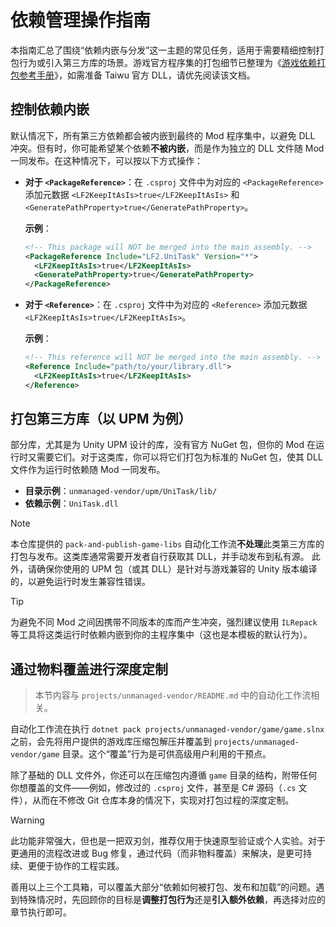 # 依赖管理操作指南

本指南汇总了围绕“依赖内嵌与分发”这一主题的常见任务，适用于需要精细控制打包行为或引入第三方库的场景。游戏官方程序集的打包细节已整理为《[游戏依赖打包参考手册](../reference/game-libs-packaging.md)》，如需准备 Taiwu 官方 DLL，请优先阅读该文档。

## 控制依赖内嵌

默认情况下，所有第三方依赖都会被内嵌到最终的 Mod 程序集中，以避免 DLL 冲突。但有时，你可能希望某个依赖**不被内嵌**，而是作为独立的 DLL 文件随 Mod 一同发布。在这种情况下，可以按以下方式操作：

- **对于 `<PackageReference>`**：在 `.csproj` 文件中为对应的 `<PackageReference>` 添加元数据 `<LF2KeepItAsIs>true</LF2KeepItAsIs>` 和 `<GeneratePathProperty>true</GeneratePathProperty>`。

  **示例**：

  ```xml
  <!-- This package will NOT be merged into the main assembly. -->
  <PackageReference Include="LF2.UniTask" Version="*">
    <LF2KeepItAsIs>true</LF2KeepItAsIs>
    <GeneratePathProperty>true</GeneratePathProperty>
  </PackageReference>
  ```

- **对于 `<Reference>`**：在 `.csproj` 文件中为对应的 `<Reference>` 添加元数据 `<LF2KeepItAsIs>true</LF2KeepItAsIs>`。

  **示例**：

  ```xml
  <!-- This reference will NOT be merged into the main assembly. -->
  <Reference Include="path/to/your/library.dll">
    <LF2KeepItAsIs>true</LF2KeepItAsIs>
  </Reference>
  ```

## 打包第三方库（以 UPM 为例）

部分库，尤其是为 Unity UPM 设计的库，没有官方 NuGet 包，但你的 Mod 在运行时又需要它们。对于这类库，你可以将它们打包为标准的 NuGet 包，使其 DLL 文件作为运行时依赖随 Mod 一同发布。

- **目录示例**：`unmanaged-vendor/upm/UniTask/lib/`
- **依赖示例**：`UniTask.dll`

> [!NOTE]
> 本仓库提供的 `pack-and-publish-game-libs` 自动化工作流**不处理**此类第三方库的打包与发布。这类库通常需要开发者自行获取其 DLL，并手动发布到私有源。
> 此外，请确保你使用的 UPM 包（或其 DLL）是针对与游戏兼容的 Unity 版本编译的，以避免运行时发生兼容性错误。

> [!TIP]
> 为避免不同 Mod 之间因携带不同版本的库而产生冲突，强烈建议使用 `ILRepack` 等工具将这类运行时依赖内嵌到你的主程序集中（这也是本模板的默认行为）。

## 通过物料覆盖进行深度定制

> 本节内容与 `projects/unmanaged-vendor/README.md` 中的自动化工作流相关。

自动化工作流在执行 `dotnet pack projects/unmanaged-vendor/game/game.slnx` 之前，会先将用户提供的游戏库压缩包解压并覆盖到 `projects/unmanaged-vendor/game` 目录。这个“覆盖”行为是可供高级用户利用的干预点。

除了基础的 DLL 文件外，你还可以在压缩包内遵循 `game` 目录的结构，附带任何你想覆盖的文件——例如，修改过的 `.csproj` 文件，甚至是 C# 源码（`.cs` 文件），从而在不修改 Git 仓库本身的情况下，实现对打包过程的深度定制。

> [!WARNING]
> 此功能非常强大，但也是一把双刃剑，推荐仅用于快速原型验证或个人实验。对于更通用的流程改进或 Bug 修复，通过代码（而非物料覆盖）来解决，是更可持续、更便于协作的工程实践。

善用以上三个工具箱，可以覆盖大部分“依赖如何被打包、发布和加载”的问题。遇到特殊情况时，先回顾你的目标是**调整打包行为**还是**引入额外依赖**，再选择对应的章节执行即可。

